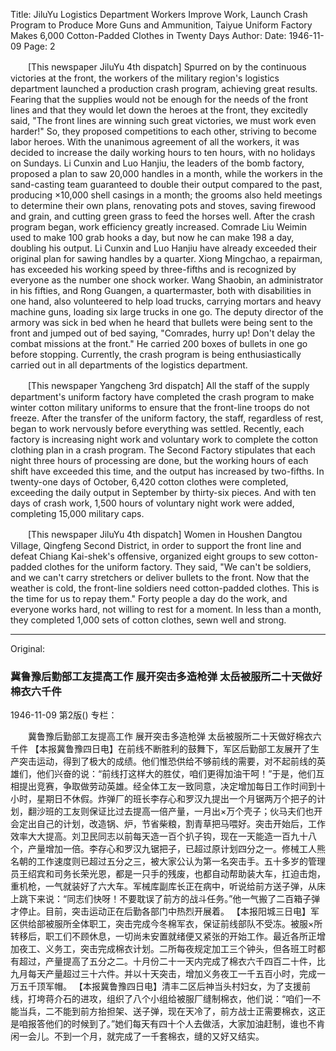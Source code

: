Title: JiluYu Logistics Department Workers Improve Work, Launch Crash Program to Produce More Guns and Ammunition, Taiyue Uniform Factory Makes 6,000 Cotton-Padded Clothes in Twenty Days
Author:
Date: 1946-11-09
Page: 2

　　[This newspaper JiluYu 4th dispatch] Spurred on by the continuous victories at the front, the workers of the military region's logistics department launched a production crash program, achieving great results. Fearing that the supplies would not be enough for the needs of the front lines and that they would let down the heroes at the front, they excitedly said, "The front lines are winning such great victories, we must work even harder!" So, they proposed competitions to each other, striving to become labor heroes. With the unanimous agreement of all the workers, it was decided to increase the daily working hours to ten hours, with no holidays on Sundays. Li Cunxin and Luo Hanjiu, the leaders of the bomb factory, proposed a plan to saw 20,000 handles in a month, while the workers in the sand-casting team guaranteed to double their output compared to the past, producing ×10,000 shell casings in a month; the grooms also held meetings to determine their own plans, renovating pots and stoves, saving firewood and grain, and cutting green grass to feed the horses well. After the crash program began, work efficiency greatly increased. Comrade Liu Weimin used to make 100 grab hooks a day, but now he can make 198 a day, doubling his output. Li Cunxin and Luo Hanjiu have already exceeded their original plan for sawing handles by a quarter. Xiong Mingchao, a repairman, has exceeded his working speed by three-fifths and is recognized by everyone as the number one shock worker. Wang Shaobin, an administrator in his fifties, and Rong Guangen, a quartermaster, both with disabilities in one hand, also volunteered to help load trucks, carrying mortars and heavy machine guns, loading six large trucks in one go. The deputy director of the armory was sick in bed when he heard that bullets were being sent to the front and jumped out of bed saying, "Comrades, hurry up! Don't delay the combat missions at the front." He carried 200 boxes of bullets in one go before stopping. Currently, the crash program is being enthusiastically carried out in all departments of the logistics department.

　　[This newspaper Yangcheng 3rd dispatch] All the staff of the supply department's uniform factory have completed the crash program to make winter cotton military uniforms to ensure that the front-line troops do not freeze. After the transfer of the uniform factory, the staff, regardless of rest, began to work nervously before everything was settled. Recently, each factory is increasing night work and voluntary work to complete the cotton clothing plan in a crash program. The Second Factory stipulates that each night three hours of processing are done, but the working hours of each shift have exceeded this time, and the output has increased by two-fifths. In twenty-one days of October, 6,420 cotton clothes were completed, exceeding the daily output in September by thirty-six pieces. And with ten days of crash work, 1,500 hours of voluntary night work were added, completing 15,000 military caps.

　　[This newspaper JiluYu 4th dispatch] Women in Houshen Dangtou Village, Qingfeng Second District, in order to support the front line and defeat Chiang Kai-shek's offensive, organized eight groups to sew cotton-padded clothes for the uniform factory. They said, "We can't be soldiers, and we can't carry stretchers or deliver bullets to the front. Now that the weather is cold, the front-line soldiers need cotton-padded clothes. This is the time for us to repay them." Forty people a day do the work, and everyone works hard, not willing to rest for a moment. In less than a month, they completed 1,000 sets of cotton clothes, sewn well and strong.



<hr /> 

Original: 


### 冀鲁豫后勤部工友提高工作  展开突击多造枪弹  太岳被服所二十天做好棉衣六千件

1946-11-09
第2版()
专栏：

　　冀鲁豫后勤部工友提高工作
    展开突击多造枪弹
    太岳被服所二十天做好棉衣六千件
    【本报冀鲁豫四日电】在前线不断胜利的鼓舞下，军区后勤部工友展开了生产突击运动，得到了极大的成绩。他们惟恐供给不够前线的需要，对不起前线的英雄们，他们兴奋的说：“前线打这样大的胜仗，咱们更得加油干呵！”于是，他们互相提出竞赛，争取做劳动英雄。经全体工友一致同意，决定增加每日工作时间到十小时，星期日不休假。炸弹厂的班长李存心和罗汉九提出一个月锯两万个把子的计划，翻沙班的工友则保证比过去提高一倍产量，一月出×万个壳子；伙马夫们也开会定出自己的计划，改造锅、炉，节省柴粮，割青草把马喂好。突击开始后，工作效率大大提高。刘卫民同志以前每天造一百个扒子钩，现在一天能造一百九十八个，产量增加一倍。李存心和罗汉九锯把子，已超过原计划四分之一。修械工人熊名朝的工作速度则已超过五分之三，被大家公认为第一名突击手。五十多岁的管理员王绍宾和司务长荣光恩，都是一只手的残废，也都自动帮助装大车，扛迫击炮，重机枪，一气就装好了六大车。军械库副库长正在病中，听说给前方送子弹，从床上跳下来说：“同志们快呀！不要耽误了前方的战斗任务。”他一气搬了二百箱子弹才停止。目前，突击运动正在后勤各部门中热烈开展着。
    【本报阳城三日电】军区供给部被服所全体职工，突击完成今冬棉军衣，保证前线部队不受冻。被服×所转移后，职工们不顾休息，一切尚未安置就绪便又紧张的开始工作。最近各所正增加夜工、义务工，突击完成棉衣计划。二所每夜规定加工三个钟头，但各班工时都有超过，产量提高了五分之二。十月份二十一天内完成了棉衣六千四百二十件，比九月每天产量超过三十六件。并以十天突击，增加义务夜工一千五百小时，完成一万五千顶军帽。
    【本报冀鲁豫四日电】清丰二区后神当头村妇女，为了支援前线，打垮蒋介石的进攻，组织了八个小组给被服厂缝制棉衣，他们说：“咱们一不能当兵，二不能到前方抬担架、送子弹，现在天冷了，前方战士正需要棉衣，这正是咱报答他们的时候到了。”她们每天有四十个人去做活，大家加油赶制，谁也不肯闲一会儿。不到一个月，就完成了一千套棉衣，缝的又好又结实。
